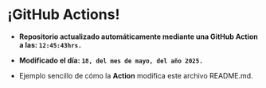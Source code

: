 # ¡GitHub Actions!
* **Repositorio actualizado automáticamente mediante una GitHub Action a las: `12:45:43hrs.`**
* **Modificado el día: `18, del mes de mayo, del año 2025.`**

* Ejemplo sencillo de cómo la **Action** modifica este archivo README.md.

